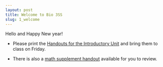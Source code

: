 ```yaml
---
layout: post
title: Welcome to Bio 3SS
slug: 1_welcome
---
```


Hello and Happy New year!

* Please print the [Handouts for the Introductory Unit](/materials/intro.handouts.pdf) and bring them to class on Friday.

* There is also a [math supplement handout](/materials/math.handouts.pdf) available for you to review.
